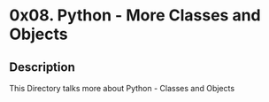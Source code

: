 # 0x08. Python - More Classes and Objects

## Description

This Directory talks more about Python - Classes and Objects
